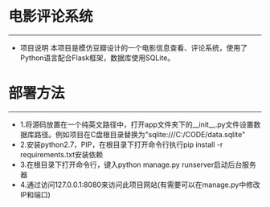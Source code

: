 # 电影评论系统
---
* 项目说明
  本项目是模仿豆瓣设计的一个电影信息查看、评论系统，使用了Python语言配合Flask框架，数据库使用SQLite。

# 部署方法
---
* 1.将源码放置在一个纯英文路径中，打开app文件夹下的__init__.py文件设置数据库路径。例如项目在C盘根目录替换为"sqlite:///C:/CODE/data.sqlite"
* 2.安装python2.7，PIP，在根目录下打开命令行执行pip install -r requirements.txt安装依赖
* 3.在根目录下打开命令行，键入python manage.py runserver启动后台服务器
* 4.通过访问127.0.0.1:8080来访问此项目网站(有需要可以在manage.py中修改IP和端口)
